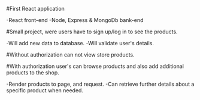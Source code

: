 #First React application

-React front-end
-Node, Express & MongoDb bank-end

#Small project, were users have to sign up/log in to see the products.

-Will add new data to database.
-Will validate user's details.

#Without authorization can not view store products.

#With authorization user's can browse products and also add additional products to the shop.

-Render products to page, and request.
-Can retrieve further details about a specific product when needed.

